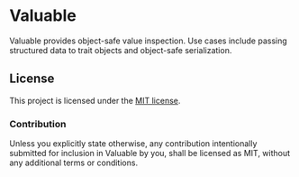 # Valuable

Valuable provides object-safe value inspection. Use cases include passing
structured data to trait objects and object-safe serialization.

## License

This project is licensed under the [MIT license](LICENSE).

### Contribution

Unless you explicitly state otherwise, any contribution intentionally submitted
for inclusion in Valuable by you, shall be licensed as MIT, without any additional
terms or conditions.